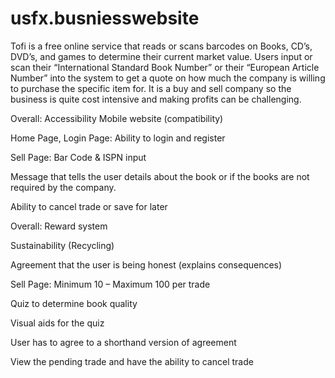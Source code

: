 # usfx.busniesswebsite
Tofi is a free online service that reads or scans barcodes on Books, CD’s, DVD’s, and games to determine their current market value. Users input or scan their “International Standard Book Number” or their “European Article Number” into the system to get a quote on how much the company is willing to purchase the specific item for. It is a buy and sell company so the business is quite cost intensive and making profits can be challenging.

Overall:
Accessibility 
Mobile website (compatibility)
 
Home Page, Login Page:
Ability to login and register
 
Sell Page:
Bar Code & ISPN input
 
Message that tells the user details about the book or if the books are not required by the company. 
 
Ability to cancel trade or save for later

Overall: Reward system
 
Sustainability (Recycling)
 
Agreement that the user is being honest (explains consequences)
 
Sell Page:
Minimum 10 – Maximum 100 per trade
 
Quiz to determine book quality
 
Visual aids for the quiz
 
User has to agree to a shorthand version of agreement
 
View the pending trade and have the ability to cancel trade

